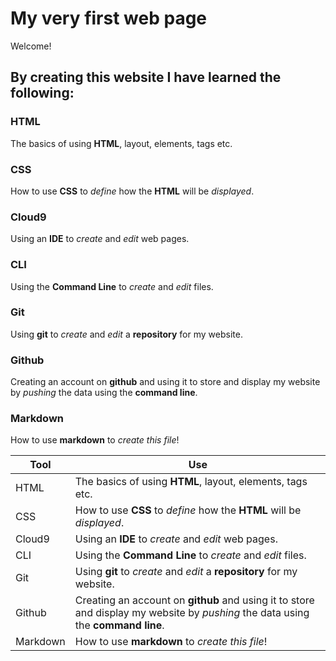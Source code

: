 # My very first web page
Welcome!

## By creating this website I have learned the following:

### HTML
The basics of using **HTML**, layout, elements, tags etc.

### CSS 
How to use **CSS** to *define* how the **HTML** will be *displayed*.

### Cloud9
Using an **IDE** to *create* and *edit* web pages.

### CLI
Using the **Command Line** to *create* and *edit* files.

### Git
Using **git** to *create* and *edit* a **repository** for my website.

### Github
Creating an account on **github** and using it to store and display my website by *pushing* the data using the **command line**.

### Markdown
How to use **markdown** to *create this file*!

Tool | Use
-----|-----
HTML |The basics of using **HTML**, layout, elements, tags etc.
CSS|How to use **CSS** to *define* how the **HTML** will be *displayed*.
Cloud9|Using an **IDE** to *create* and *edit* web pages.
CLI|Using the **Command Line** to *create* and *edit* files.
Git|Using **git** to *create* and *edit* a **repository** for my website.
Github|Creating an account on **github** and using it to store and display my website by *pushing* the data using the **command line**.
Markdown|How to use **markdown** to *create this file*!

